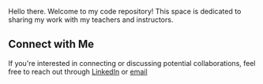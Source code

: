 Hello there. Welcome to my code repository! This space is dedicated to sharing my work with my teachers and instructors. 

## Connect with Me
If you're interested in connecting or discussing potential collaborations, feel free to reach out through [LinkedIn](www.linkedin.com/in/sreedeepek) or [email](letsmail.sree@gmail.com)

